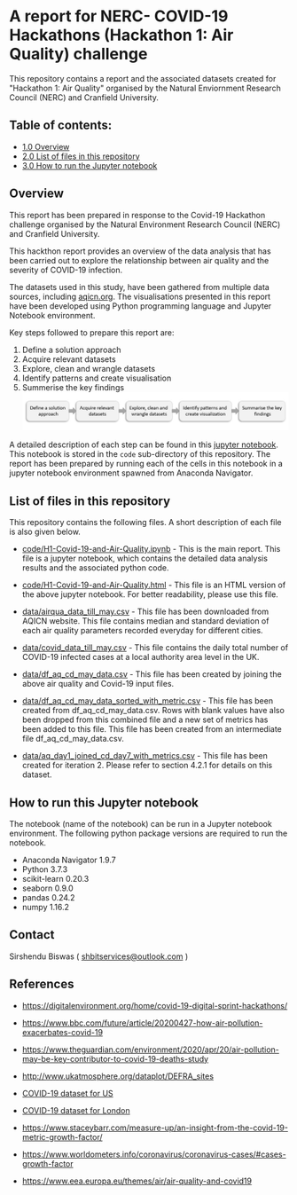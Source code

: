 # A report for NERC- COVID-19 Hackathons (Hackathon 1: Air Quality) challenge
This repository contains a report and the associated datasets created for "Hackathon 1: Air Quality" organised by the Natural Enviornment Research Council (NERC) and Cranfield University.

## Table of contents:

- [1.0 Overview](#overview)
- [2.0 List of files in this repository](#List-of-files-in-this-repository)
- [3.0 How to run the Jupyter notebook](#How-to-run-Jupyter-notebook)


## Overview
This report has been prepared in response to the Covid-19 Hackathon challenge organised by the Natural Environment Research Council (NERC) and Cranfield University.

This hackthon report provides an overview of the data analysis that has been carried out to explore the relationship between air quality and the severity of COVID-19 infection. 

The datasets used in this study, have been gathered from multiple data sources, including [aqicn.org](https://aqicn.org). The visualisations presented in this report have been developed using Python programming language and Jupyter Notebook environment.

Key steps followed to prepare this report are:

1. Define a solution approach
2. Acquire relevant datasets
3. Explore, clean and wrangle datasets
4. Identify patterns and create visualisation
5. Summerise the key findings 
![alt text][logo]

[logo]: image/analysis_workflow_h1.JPG "workflow"

A detailed description of each step can be found in this [jupyter notebook](https://github.com/shbitservices/NERC-Hackathon-1-Air-Quality/tree/master/code/H1-Covid-19-and-Air-Quality.ipynb). This notebook is stored in the `code` sub-directory of this repository. The report has been prepared by running each of the cells in this notebook in a jupyter notebook environment spawned from Anaconda Navigator.  

##  List of files in this repository

This repository contains the following files. A short description of each file is also given below.

+ [code/H1-Covid-19-and-Air-Quality.ipynb](https://github.com/shbitservices/NERC-Hackathon-1-Air-Quality/tree/master/code/H1-Covid-19-and-Air-Quality.ipynb) - This is the main report. This file is a jupyter notebook, which contains the detailed data analysis results and the associated python code. 

+ [code/H1-Covid-19-and-Air-Quality.html](https://github.com/shbitservices/NERC-Hackathon-1-Air-Quality/tree/master/code/Air-Quality-V2.html) - This file is an HTML version of the above jupyter notebook. For better readability, please use this file. 

+ [data/airqua_data_till_may.csv](https://github.com/shbitservices/NERC-Hackathon-1-Air-Quality/tree/master/data/airqua_data_till_may.csv) - This file has been downloaded from AQICN website. This file contains median and standard deviation of each air quality parameters recorded everyday for different cities. 

+ [data/covid_data_till_may.csv](https://github.com/shbitservices/NERC-Hackathon-1-Air-Quality/tree/master/data/covid_data_till_may.csv) - This file contains the daily total number of COVID-19 infected cases at a local authority area level in the UK.

+ [data/df_aq_cd_may_data.csv](https://github.com/shbitservices/NERC-Hackathon-1-Air-Quality/tree/master/data/df_aq_cd_may_data.csv) - This file has been created by joining the above air quality and Covid-19 input files.

+ [data/df_aq_cd_may_data_sorted_with_metric.csv](https://github.com/shbitservices/NERC-Hackathon-1-Air-Quality/tree/master/data/df_aq_cd_may_data_sorted_with_metric.csv) - This file has been created from df_aq_cd_may_data.csv.  Rows with blank values have also been dropped from this combined file and a new set of metrics has been added to this file. This file has been created from an intermediate file df_aq_cd_may_data.csv. 

+ [data/aq_day1_joined_cd_day7_with_metrics.csv](https://github.com/shbitservices/NERC-Hackathon-1-Air-Quality/tree/master/data/aq_day1_joined_cd_day7_with_metrics.csv) - This file has been created for iteration 2. Please refer to section 4.2.1 for details on this dataset. 

## How to run this Jupyter notebook

The notebook (name of the notebook) can be run in a Jupyter notebook environment.  The following python package versions are required to run the notebook. 

+ Anaconda Navigator        1.9.7
+ Python                    3.7.3
+ scikit-learn              0.20.3           
+ seaborn                   0.9.0  
+ pandas                    0.24.2 
+ numpy                     1.16.2 


## Contact
Sirshendu Biswas (
shbitservices@outlook.com )
## References
+ https://digitalenvironment.org/home/covid-19-digital-sprint-hackathons/

+ https://www.bbc.com/future/article/20200427-how-air-pollution-exacerbates-covid-19

+ https://www.theguardian.com/environment/2020/apr/20/air-pollution-may-be-key-contributor-to-covid-19-deaths-study

+ http://www.ukatmosphere.org/dataplot/DEFRA_sites

+ [COVID-19 dataset for US](https://github.com/CSSEGISandData/COVID-19/tree/master/csse_covid_19_data)
+ [COVID-19 dataset for London](https://data.london.gov.uk/dataset/coronavirus--covid-19--cases)

+ https://www.staceybarr.com/measure-up/an-insight-from-the-covid-19-metric-growth-factor/

+ https://www.worldometers.info/coronavirus/coronavirus-cases/#cases-growth-factor

+ https://www.eea.europa.eu/themes/air/air-quality-and-covid19
